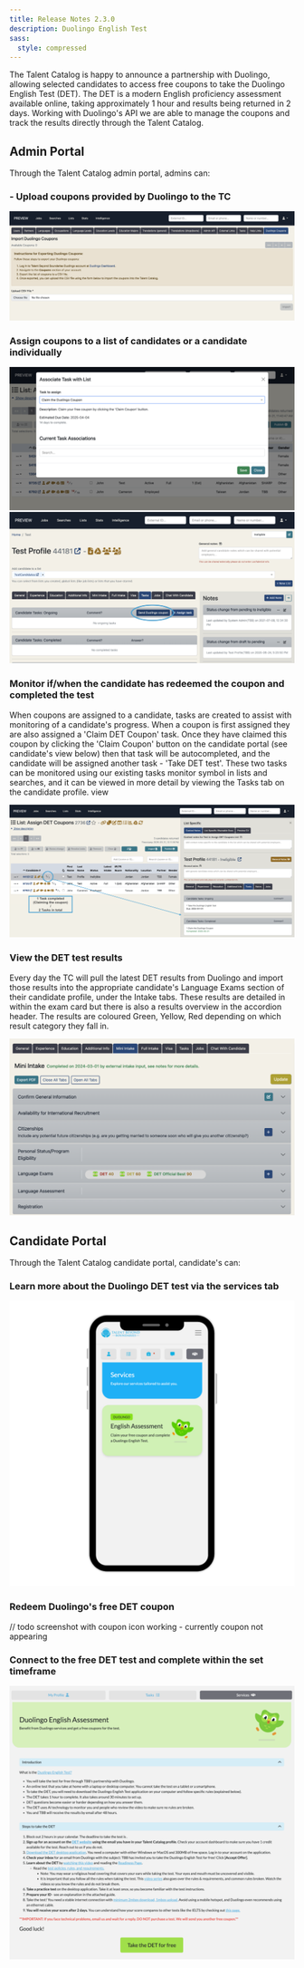 ```yaml
---
title: Release Notes 2.3.0
description: Duolingo English Test
sass:
  style: compressed
---
```

The Talent Catalog is happy to announce a partnership with Duolingo, allowing selected candidates to access free coupons to take the Duolingo English Test (DET). 
The DET is a modern English proficiency assessment available online, taking approximately 1 hour and results being returned in 2 days. 
Working with Duolingo's API we are able to manage the coupons and track the results directly through the Talent Catalog.

## Admin Portal
Through the Talent Catalog admin portal, admins can:

<h3> - Upload coupons provided by Duolingo to the TC</h3>
<div class="card-image-container">
    <img src="./../assets/images/v230/DuolingoAdminUpload.png" 
    alt="Upload coupons via settings tab on admin portal" class="card-image">
</div>

### Assign coupons to a list of candidates or a candidate individually
<div class="card-image-container-narrow">
    <img class="card-image" src="./../assets/images/v230/DuolingoAdminCouponList.png" alt="Assign coupon to list">
    <img class="card-image" src="./../assets/images/v230/DuolingoAdminCouponCandidate.png" alt="Assign coupon to candidate">
</div>

### Monitor if/when the candidate has redeemed the coupon and completed the test
When coupons are assigned to a candidate, tasks are created to assist with monitoring of a candidate's progress. 
When a coupon is first assigned they are also assigned a 'Claim DET Coupon' task. Once they have claimed this coupon by 
clicking the 'Claim Coupon' button on the candidate portal (see candidate's view below) then that task will be autocompleted, 
and the candidate will be assigned another task - 'Take DET test'. These two tasks can be monitored using our existing 
tasks monitor symbol in lists and searches, and it can be viewed in more detail by viewing the Tasks tab on the candidate profile.
view
<div class="card-image-container">
    <img class="card-image" src="./../assets/images/v230/DuolingoAdminMonitor.png" alt="Monitor candidate coupons through tasks">
</div>

### View the DET test results
Every day the TC will pull the latest DET results from Duolingo and import those results into the appropriate candidate's Language Exams 
section of their candidate profile, under the Intake tabs. These results are detailed in within the exam card but there 
is also a results overview in the accordion header. The results are coloured Green, Yellow, Red depending on which result category they fall in.
<div class="card-image-container">
    <img class="card-image" src="./../assets/images/v230/DuolingoAdminResults.png" alt="View candidate DET results through their language exams">
</div>

## Candidate Portal
Through the Talent Catalog candidate portal, candidate's can:

### Learn more about the Duolingo DET test via the services tab
<div class="card-image-container-narrow">
    <img class="card-image no-shadow" src="./../assets/images/v230/DuolingoCandidateServicesTab.png" alt="View services tab to access Duolingo coupon">
</div>

### Redeem Duolingo's free DET coupon
// todo screenshot with coupon icon working - currently coupon not appearing

### Connect to the free DET test and complete within the set timeframe
<div class="card-image-container-narrow">
    <img class="card-image" src="./../assets/images/v230/DuolingoCandidateDETTakeTest.png" alt="Connect and take test">
</div>
